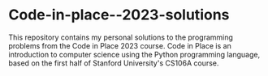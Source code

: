 # Code-in-place--2023-solutions
This repository contains my personal solutions to the programming problems from the Code in Place 2023 course. Code in Place is an introduction to computer science using the Python programming language, based on the first half of Stanford University's CS106A course.
